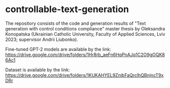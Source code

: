 # controllable-text-generation

The repository consists of the code and generation results of "Text generation with control conditions compliance" master thesis by Oleksandra Konopatska (Ukrainian Catholic University, Faculty of Applied Sciences, Lviv 2023; supervisor Andrii Liubonko).

Fine-tuned GPT-2 models are available by the link:
https://drive.google.com/drive/folders/1Hr8rb_aeFn6HqPnAJq1C2O9gOQK86Ac1

Dataset is available by the link:
https://drive.google.com/drive/folders/1KUKAHYEL9ZnibFaQrclhQBnjncT9xDRr
